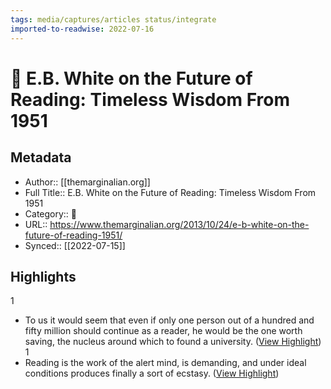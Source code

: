 ```yaml
---
tags: media/captures/articles status/integrate
imported-to-readwise: 2022-07-16
---
```

# 📰 E.B. White on the Future of Reading: Timeless Wisdom From 1951

## Metadata
- Author:: [[themarginalian.org]]
- Full Title:: E.B. White on the Future of Reading: Timeless Wisdom From 1951
- Category:: 📰
- URL:: https://www.themarginalian.org/2013/10/24/e-b-white-on-the-future-of-reading-1951/
- Synced:: [[2022-07-15]]

## Highlights
1
- To us it would seem that even if only one person out of a hundred and fifty million should continue as a reader, he would be the one worth saving, the nucleus around which to found a university. ([View Highlight](https://instapaper.com/read/1520993832/20072941))
1
- Reading is the work of the alert mind, is demanding, and under ideal conditions produces finally a sort of ecstasy. ([View Highlight](https://instapaper.com/read/1520993832/20072965))
